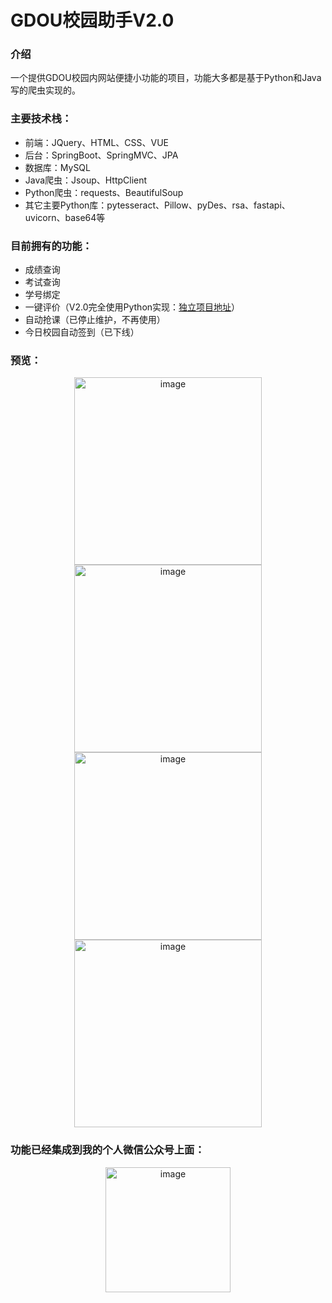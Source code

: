 # GDOU校园助手V2.0

### 介绍
一个提供GDOU校园内网站便捷小功能的项目，功能大多都是基于Python和Java写的爬虫实现的。

### 主要技术栈：
+ 前端：JQuery、HTML、CSS、VUE
+ 后台：SpringBoot、SpringMVC、JPA
+ 数据库：MySQL
+ Java爬虫：Jsoup、HttpClient
+ Python爬虫：requests、BeautifulSoup
+ 其它主要Python库：pytesseract、Pillow、pyDes、rsa、fastapi、uvicorn、base64等

### 目前拥有的功能：
+ 成绩查询
+ 考试查询
+ 学号绑定
+ 一键评价（V2.0完全使用Python实现：<a href="https://github.com/Starix610/gdou-tools-evaluate" target="_blank">独立项目地址</a>）
+ 自动抢课（已停止维护，不再使用）
+ 今日校园自动签到（已下线）

### 预览：
<div align="center">
<img src="https://swj-bucke.oss-cn-shenzhen.aliyuncs.com/github-images/gdou-tools/score.jpg" alt="image" width="300px">

<img src="https://swj-bucke.oss-cn-shenzhen.aliyuncs.com/github-images/gdou-tools/score-list.jpg" alt="image" width="300px">
<img src="https://swj-bucke.oss-cn-shenzhen.aliyuncs.com/github-images/gdou-tools/exam-list.jpg" alt=" image"width="300px">
<img src="https://swj-bucke.oss-cn-shenzhen.aliyuncs.com/github-images/gdou-tools/cpdaily-auto-sign-in.jpg" alt=" image"width="300px">
</div>

### 功能已经集成到我的个人微信公众号上面：
<div align="center">
<img src="https://swj-bucke.oss-cn-shenzhen.aliyuncs.com/github-images/gdou-tools/qrcode.jpg" alt="image" width="200px">
</div>


